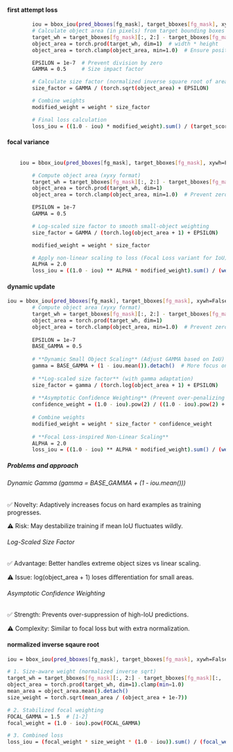 #### first attempt loss
```sh
        iou = bbox_iou(pred_bboxes[fg_mask], target_bboxes[fg_mask], xywh=False, CIoU=True)
        # Calculate object area (in pixels) from target bounding boxes (xyxy format)
        target_wh = target_bboxes[fg_mask][:, 2:] - target_bboxes[fg_mask][:, :2]
        object_area = torch.prod(target_wh, dim=1)  # width * height
        object_area = torch.clamp(object_area, min=1.0)  # Ensure positive area

        EPSILON = 1e-7  # Prevent division by zero
        GAMMA = 0.5     # Size impact factor

        # Calculate size factor (normalized inverse square root of area)
        size_factor = GAMMA / (torch.sqrt(object_area) + EPSILON)

        # Combine weights
        modified_weight = weight * size_factor

        # Final loss calculation
        loss_iou = ((1.0 - iou) * modified_weight).sum() / (target_scores_sum + EPSILON)

```
        
#### focal variance

```sh

    iou = bbox_iou(pred_bboxes[fg_mask], target_bboxes[fg_mask], xywh=False, CIoU=True)

        # Compute object area (xyxy format)
        target_wh = target_bboxes[fg_mask][:, 2:] - target_bboxes[fg_mask][:, :2]
        object_area = torch.prod(target_wh, dim=1)  
        object_area = torch.clamp(object_area, min=1.0)  # Prevent zero area

        EPSILON = 1e-7  
        GAMMA = 0.5  

        # Log-scaled size factor to smooth small-object weighting
        size_factor = GAMMA / (torch.log(object_area + 1) + EPSILON)  

        modified_weight = weight * size_factor

        # Apply non-linear scaling to loss (Focal Loss variant for IoU)
        ALPHA = 2.0  
        loss_iou = ((1.0 - iou) ** ALPHA * modified_weight).sum() / (weight.sum() + EPSILON)
```
        


#### dynamic update
```sh
iou = bbox_iou(pred_bboxes[fg_mask], target_bboxes[fg_mask], xywh=False, CIoU=True)
        # Compute object area (xyxy format)
        target_wh = target_bboxes[fg_mask][:, 2:] - target_bboxes[fg_mask][:, :2]
        object_area = torch.prod(target_wh, dim=1)
        object_area = torch.clamp(object_area, min=1.0)  # Prevent zero area
        
        EPSILON = 1e-7  
        BASE_GAMMA = 0.5  
        
        # **Dynamic Small Object Scaling** (Adjust GAMMA based on IoU)
        gamma = BASE_GAMMA + (1 - iou.mean()).detach()  # More focus on hard examples
        
        # **Log-scaled size factor** (with gamma adaptation)
        size_factor = gamma / (torch.log(object_area + 1) + EPSILON)
        
        # **Asymptotic Confidence Weighting** (Prevent over-penalizing confident predictions)
        confidence_weight = (1.0 - iou).pow(2) / ((1.0 - iou).pow(2) + 0.5)  # Scaled focal adjustment
        
        # Combine weights
        modified_weight = weight * size_factor * confidence_weight
        
        # **Focal Loss-inspired Non-Linear Scaling**
        ALPHA = 2.0  
        loss_iou = ((1.0 - iou) ** ALPHA * modified_weight).sum() / (weight.sum() + EPSILON)
```
##### Problems and approach

###### Dynamic Gamma (gamma = BASE_GAMMA + (1 - iou.mean()))

✅ Novelty: Adaptively increases focus on hard examples as training progresses.

⚠️ Risk: May destabilize training if mean IoU fluctuates wildly.

###### Log-Scaled Size Factor

✅ Advantage: Better handles extreme object sizes vs linear scaling.

⚠️ Issue: log(object_area + 1) loses differentiation for small areas.

###### Asymptotic Confidence Weighting

✅ Strength: Prevents over-suppression of high-IoU predictions.

⚠️ Complexity: Similar to focal loss but with extra normalization.

#### normalized inverse sqaure root

```sh
iou = bbox_iou(pred_bboxes[fg_mask], target_bboxes[fg_mask], xywh=False, CIoU=True)

# 1. Size-aware weight (normalized inverse sqrt)
target_wh = target_bboxes[fg_mask][:, 2:] - target_bboxes[fg_mask][:, :2]
object_area = torch.prod(target_wh, dim=1).clamp(min=1.0)
mean_area = object_area.mean().detach()
size_weight = torch.sqrt(mean_area / (object_area + 1e-7))

# 2. Stabilized focal weighting
FOCAL_GAMMA = 1.5  # [1-2]
focal_weight = (1.0 - iou).pow(FOCAL_GAMMA)

# 3. Combined loss
loss_iou = (focal_weight * size_weight * (1.0 - iou)).sum() / (focal_weight.sum() + 1e-7)
```